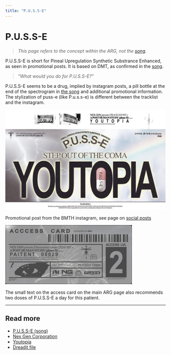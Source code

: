 ```yaml
---
title: "P.U.S.S-E"
---
```

# P.U.S.S-E

> *This page refers to the concept within the ARG, not the [song](../music/song-pusse).*

P.U.S.S-E is short for Pineal Upregulation Synthetic Substrance Enhanced, 
as seen in promotional posts.
It is based on DMT, as confirmed in the [song](../music/song-pusse).

> *"What would you do for P.U.S.S-E?"*

P.U.S.S-E seems to be a drug, implied by instagram posts, a pill bottle at the end of the spectrogram in 
[the song](../music/song-pusse) and additional promotional information. The stylization of puss-e (like P.u.s.s-e) is 
different between the tracklist and the instagram.

![img.png](../../Resources/socials/promotional_image_pusse_youtopia.png)

Promotional post from the BMTH instagram, see page on [social posts](../socials/social-posts)

![img_1.png](../../Resources/webpage/access-card.png)

The small text on the access card on the main ARG page also recommends two doses 
of P.U.S.S-E a day for this patient.

***

## Read more

- [P.U.S.S-E (song)](../music/song-pusse)
- [Nex Gen Corporation](nex-gen-corporation)
- [Youtopia](youtopia)
- [Dreadit file](../files/dreadit)
